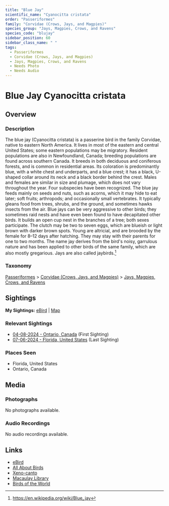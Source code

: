 ```yaml
---
title: "Blue Jay"
scientific_name: "Cyanocitta cristata"
order: "Passeriformes"
family: "Corvidae (Crows, Jays, and Magpies)"
species_group: "Jays, Magpies, Crows, and Ravens"
species_code: "blujay"
sidebar_position: 60
sidebar_class_name: " "
tags: 
  - Passeriformes
  - Corvidae (Crows, Jays, and Magpies)
  - Jays, Magpies, Crows, and Ravens
  - Needs Photo
  - Needs Audio
---
```


# Blue Jay <span className='sci_name'>Cyanocitta cristata</span>

## Overview

### Description
The blue jay (Cyanocitta cristata) is a passerine bird in the family Corvidae, native to eastern North America. It lives in most of the eastern and central United States; some eastern populations may be migratory. Resident populations are also in Newfoundland, Canada; breeding populations are found across southern Canada. It breeds in both deciduous and coniferous forests, and is common in residential areas. Its coloration is predominantly blue, with a white chest and underparts, and a blue crest; it has a black, U-shaped collar around its neck and a black border behind the crest. Males and females are similar in size and plumage, which does not vary throughout the year. Four subspecies have been recognized.
The blue jay feeds mainly on seeds and nuts, such as acorns, which it may hide to eat later; soft fruits; arthropods; and occasionally small vertebrates. It typically gleans food from trees, shrubs, and the ground, and sometimes hawks insects from the air. Blue jays can be very aggressive to other birds; they sometimes raid nests and have even been found to have decapitated other birds.
It builds an open cup nest in the branches of a tree; both sexes participate. The clutch may be two to seven eggs, which are blueish or light brown with darker brown spots. Young are altricial, and are brooded by the female for 8–12 days after hatching. They may stay with their parents for one to two months.
The name jay derives from the bird's noisy, garrulous nature and has been applied to other birds of the same family, which are also mostly gregarious. Jays are also called jaybirds.[^1]

[^1]: https://en.wikipedia.org/wiki/Blue_jay

### Taxonomy
[Passeriformes](/tags/passeriformes) > [Corvidae (Crows, Jays, and Magpies)](/tags/corvidae-crows-jays-and-magpies) > [Jays, Magpies, Crows, and Ravens](/tags/jays-magpies-crows-and-ravens)


## Sightings

**My Sightings:** [eBird](https://ebird.org/lifelist?r=world&time=life&spp=blujay) | [Map](/map?species_code=blujay)

### Relevant Sightings

* [04-08-2024 - Ontario, Canada](https://ebird.org/checklist/S167691530) (First Sighting)
* [07-06-2024 - Florida, United States](https://ebird.org/checklist/S185628236) (Last Sighting)

### Places Seen

* Florida, United States
* Ontario, Canada



## Media
### Photographs
No photographs available.

### Audio Recordings
No audio recordings available.

## Links
* [eBird](https://ebird.org/species/blujay) 
* [All About Birds](https://www.allaboutbirds.org/guide/blujay) 
* [Xeno-canto](https://www.xeno-canto.org/species/cyanocitta-cristata) 
* [Macaulay Library](https://search.macaulaylibrary.org/catalog?taxonCode=blujay&sort=rating_rank_desc)
* [Birds of the World](https://birdsoftheworld.org/bow/species/blujay)
